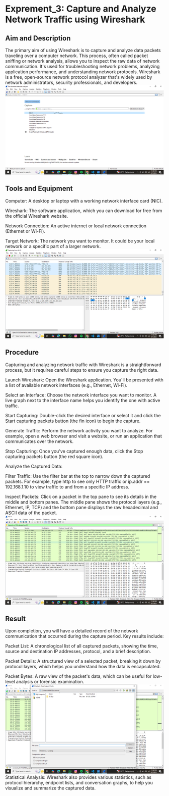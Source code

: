 # Exprement_3: Capture and Analyze Network Traffic using Wireshark
## Aim and Description
The primary aim of using Wireshark is to capture and analyze data packets traveling over a computer network. This process, often called packet sniffing or network analysis, allows you to inspect the raw data of network communication. It's used for troubleshooting network problems, analyzing application performance, and understanding network protocols. Wireshark is a free, open-source network protocol analyzer that's widely used by network administrators, security professionals, and developers.
![alt text](<screenshorts/Exp_3/Screenshot (14).png>)
## Tools and Equipment
Computer: A desktop or laptop with a working network interface card (NIC).

Wireshark: The software application, which you can download for free from the official Wireshark website.

Network Connection: An active internet or local network connection (Ethernet or Wi-Fi).

Target Network: The network you want to monitor. It could be your local network or a specific part of a larger network.
![alt text](<screenshorts/Exp_3/Screenshot (15).png>)
## Procedure
Capturing and analyzing network traffic with Wireshark is a straightforward process, but it requires careful steps to ensure you capture the right data.

Launch Wireshark: Open the Wireshark application. You'll be presented with a list of available network interfaces (e.g., Ethernet, Wi-Fi).

Select an Interface: Choose the network interface you want to monitor. A live graph next to the interface name helps you identify the one with active traffic.

Start Capturing: Double-click the desired interface or select it and click the Start capturing packets button (the fin icon) to begin the capture.

Generate Traffic: Perform the network activity you want to analyze. For example, open a web browser and visit a website, or run an application that communicates over the network.

Stop Capturing: Once you've captured enough data, click the Stop capturing packets button (the red square icon).

Analyze the Captured Data:

Filter Traffic: Use the filter bar at the top to narrow down the captured packets. For example, type http to see only HTTP traffic or ip.addr == 192.168.1.10 to view traffic to and from a specific IP address.

Inspect Packets: Click on a packet in the top pane to see its details in the middle and bottom panes. The middle pane shows the protocol layers (e.g., Ethernet, IP, TCP) and the bottom pane displays the raw hexadecimal and ASCII data of the packet.
![alt text](<screenshorts/Exp_3/Screenshot (17).png>)
## Result
Upon completion, you will have a detailed record of the network communication that occurred during the capture period. Key results include:

Packet List: A chronological list of all captured packets, showing the time, source and destination IP addresses, protocol, and a brief description.

Packet Details: A structured view of a selected packet, breaking it down by protocol layers, which helps you understand how the data is encapsulated.

Packet Bytes: A raw view of the packet's data, which can be useful for low-level analysis or forensic examination.
![alt text](<screenshorts/Exp_3/Screenshot (18).png>)
Statistical Analysis: Wireshark also provides various statistics, such as protocol hierarchy, endpoint lists, and conversation graphs, to help you visualize and summarize the captured data.